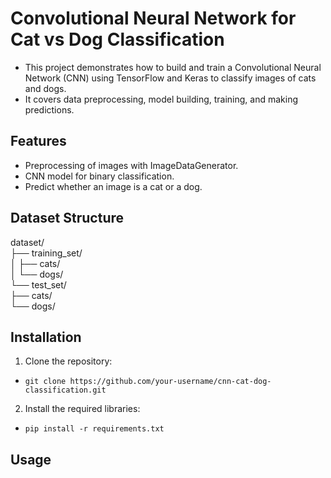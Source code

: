 # Convolutional Neural Network for Cat vs Dog Classification
- This project demonstrates how to build and train a Convolutional Neural Network (CNN) using TensorFlow and Keras to classify images of cats and dogs.
- It covers data preprocessing, model building, training, and making predictions.
## Features
- Preprocessing of images with ImageDataGenerator.
- CNN model for binary classification.
- Predict whether an image is a cat or a dog.
## Dataset Structure
dataset/  
├── training_set/  
│   ├── cats/  
│   └── dogs/  
└── test_set/  
    ├── cats/  
    └── dogs/  
    
## Installation
1. Clone the repository:
- `git clone https://github.com/your-username/cnn-cat-dog-classification.git`
2. Install the required libraries:
- `pip install -r requirements.txt`
  
## Usage
